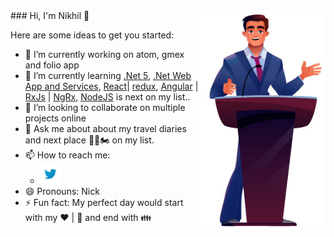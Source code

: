 <img align="right" src="https://github.com/nikhilrstg18/nikhilrstg18/blob/main/nik_gh.jpg" alt="Illustration of Nikhil speaking at a conference/webinar " width=200px height=350px/>
### Hi, I'm Nikhil 👋

Here are some ideas to get you started:

- 🔭 I’m currently working on atom, gmex and folio app
- 🌱 I’m currently learning [.Net 5](https://dotnet.microsoft.com/download), [.Net Web App and Services](https://dotnet.microsoft.com/apps/aspnet), [React](https://reactjs.org/)| [redux](https://react-redux.js.org/), [Angular](https://angular.io/) | [RxJs](https://www.learnrxjs.io/) | [NgRx](https://ngrx.io/), [NodeJS](https://nodejs.org/) is next on my list.. 
- 👯 I’m looking to collaborate on multiple projects online 
- 💬 Ask me about about my travel diaries and next place 🛫🚀🏍 on my list. 
- 📫 How to reach me:<br />
  - [![@rustagi_nikhil](https://github.com/nikhilrstg18/nikhilrstg18/blob/main/twitter_icon.png)](https://twitter.com/rustagi_nikhil)
- 😄 Pronouns: Nick
- ⚡ Fun fact: My perfect day would start with my :heart: | :musical_note: and end with :family: 
